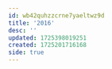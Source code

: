 ```yaml
---
id: wb42quhzzcrne7yaeltwz9d
title: '2016'
desc: ''
updated: 1725398019251
created: 1725201716168
side: true
---
```

